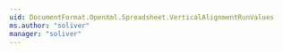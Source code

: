 ```yaml
---
uid: DocumentFormat.OpenXml.Spreadsheet.VerticalAlignmentRunValues
ms.author: "soliver"
manager: "soliver"
---
```

